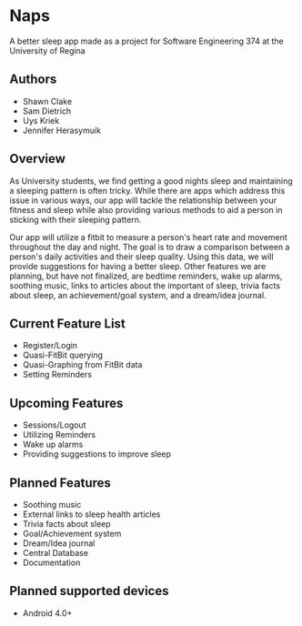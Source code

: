 # Naps

A better sleep app made as a project for Software Engineering 374 at the University of Regina

## Authors ##
* Shawn Clake   
* Sam Dietrich   
* Uys Kriek   
* Jennifer Herasymuik

## Overview ##
As University students, we find getting a good nights sleep and maintaining a sleeping pattern is often tricky. While there are apps which address this issue in various ways, our app will tackle the relationship between your fitness and sleep while also providing various methods to aid a person in sticking with their sleeping pattern.

Our app will utilize a fitbit to measure a person's heart rate and movement throughout the day and night. The goal is to draw a comparison between a person's daily activities and their sleep quality. Using this data, we will provide suggestions for having a better sleep. Other features we are planning, but have not finalized, are bedtime reminders, wake up alarms, soothing music, links to articles about the important of sleep, trivia facts about sleep, an achievement/goal system, and a dream/idea journal.

## Current Feature List ##
* Register/Login
* Quasi-FitBit querying
* Quasi-Graphing from FitBit data
* Setting Reminders

## Upcoming Features ##
* Sessions/Logout
* Utilizing Reminders
* Wake up alarms
* Providing suggestions to improve sleep

## Planned Features ##
* Soothing music
* External links to sleep health articles
* Trivia facts about sleep
* Goal/Achievement system
* Dream/Idea journal
* Central Database
* Documentation

## Planned supported devices ##
* Android 4.0+
